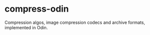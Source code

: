 # compress-odin
Compression algos, image compression codecs and archive formats, implemented in Odin.
